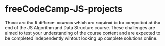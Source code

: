 # freeCodeCamp-JS-projects

These are the 5 different courses which are required to be compelted at the end of the JS Algorithm and Data Structure course. These challenges are aimed to test your understanding of the course content and are expected to be completed independently wihtout looking up complete solutions online. 
